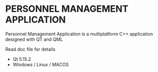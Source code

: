 # PERSONNEL MANAGEMENT APPLICATION

Personnel Management Application is a multiplatform C++ application designed with QT and QML

Read doc file for details


- Qt 5.15.2
- Windows / Linux / MACOS